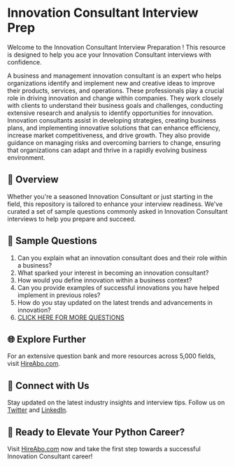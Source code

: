 # Innovation Consultant Interview Prep

Welcome to the Innovation Consultant Interview Preparation ! This resource is designed to help you ace your Innovation Consultant interviews with confidence.

A business and management innovation consultant is an expert who helps organizations identify and implement new and creative ideas to improve their products, services, and operations. These professionals play a crucial role in driving innovation and change within companies. They work closely with clients to understand their business goals and challenges, conducting extensive research and analysis to identify opportunities for innovation. Innovation consultants assist in developing strategies, creating business plans, and implementing innovative solutions that can enhance efficiency, increase market competitiveness, and drive growth. They also provide guidance on managing risks and overcoming barriers to change, ensuring that organizations can adapt and thrive in a rapidly evolving business environment.

## 🚀 Overview

Whether you're a seasoned Innovation Consultant or just starting in the field, this repository is tailored to enhance your interview readiness. We've curated a set of sample questions commonly asked in Innovation Consultant interviews to help you prepare and succeed.

## 📝 Sample Questions

1. Can you explain what an innovation consultant does and their role within a business?
2. What sparked your interest in becoming an innovation consultant?
3. How would you define innovation within a business context?
4. Can you provide examples of successful innovations you have helped implement in previous roles?
5. How do you stay updated on the latest trends and advancements in innovation?
6. [CLICK HERE FOR MORE QUESTIONS](https://hireabo.com/job/1_4_43/Innovation%20Consultant)

## 🌐 Explore Further

For an extensive question bank and more resources across 5,000 fields, visit [HireAbo.com](https://www.hireabo.com).

## 📱 Connect with Us

Stay updated on the latest industry insights and interview tips. Follow us on [Twitter](https://twitter.com/hireabo) and [LinkedIn](https://www.linkedin.com/in/hire-abo-3609972a8/).

## 🚀 Ready to Elevate Your Python Career?

Visit [HireAbo.com](https://www.hireabo.com) now and take the first step towards a successful Innovation Consultant career!